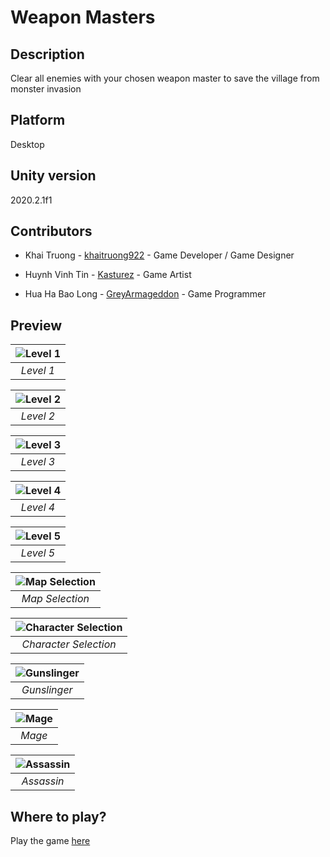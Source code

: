 # Weapon Masters

## Description

Clear all enemies with your chosen weapon master to save the village from monster invasion

## Platform

Desktop

## Unity version

2020.2.1f1

## Contributors

- Khai Truong - [khaitruong922](https://github.com/khaitruong922) - Game Developer / Game Designer

- Huynh Vinh Tin - [Kasturez](https://github.com/Kasturez) - Game Artist

- Hua Ha Bao Long - [GreyArmageddon](https://github.com/GreyArmageddon) - Game Programmer

## Preview

|![Level 1](Screenshots/level1.png)|
|:--:| 
| *Level 1* |

|![Level 2](Screenshots/level2.png)|
|:--:| 
| *Level 2* |

|![Level 3](Screenshots/level3.png)|
|:--:| 
| *Level 3* |

|![Level 4](Screenshots/level4.png)|
|:--:| 
| *Level 4* |

|![Level 5](Screenshots/level5.png)|
|:--:| 
| *Level 5* |

|![Map Selection](Screenshots/mapselect.png)|
|:--:| 
| *Map Selection* |

|![Character Selection](Screenshots/charselect.png)|
|:--:| 
| *Character Selection* |

|![Gunslinger](Screenshots/gunslinger.png)|
|:--:| 
| *Gunslinger* |

|![Mage](Screenshots/mage.png)|
|:--:| 
| *Mage* |

|![Assassin](Screenshots/assassin.png)|
|:--:| 
| *Assassin* |

## Where to play?

Play the game [here](https://khaitruong922.itch.io/weapon-masters)
